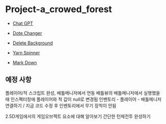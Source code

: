 # Project-a_crowed_forest

* [Chat GPT](https://chatgpt.com/gpts)

* [Dote Changer](https://giventofly.github.io/pixelit/#tryit)

* [Delete Background](https://www.adobe.com/kr/express/feature/image/remove-background)

* [Yarn Spinner](https://try.yarnspinner.dev/)

* [Mark Down](https://inpa.tistory.com/entry/MarkDown-%F0%9F%93%9A-%EB%A7%88%ED%81%AC%EB%8B%A4%EC%9A%B4-%EB%AC%B8%EB%B2%95-%F0%9F%92%AF-%EC%A0%95%EB%A6%AC)

예정 사항
-----------
플레이어/적 스크립트 완성, 배틀메니저에서 연동
배틀뷰의 배틀메니저에서 실행했을 때 인스펙터창에 플레이어와 적 값이 null로 변경됨
인벤토리 - 플레이어 - 배틀메니저 연결하기 / 지금 코드 수정 후 인벤토리에서 무기 장착이 안됨

2.5D게임에서의 게임오브젝트 요소에 대해 알아보기
간단한 턴제전투 완성하기
